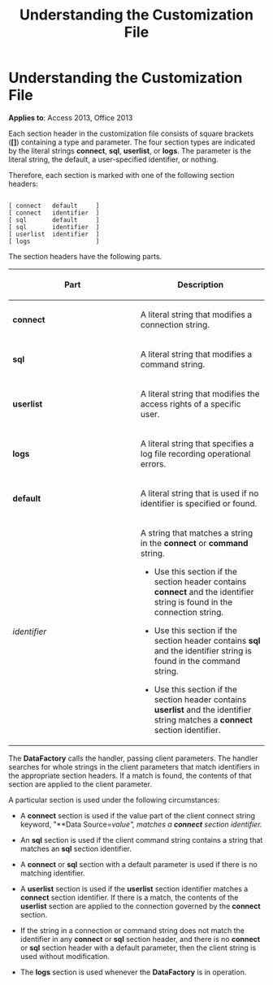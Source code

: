 ﻿---
title: Understanding the Customization File
TOCTitle: Understanding the Customization File
ms:assetid: 98fd5ec1-d5bd-cdd2-5eb5-9a1682fbed79
ms:mtpsurl: https://msdn.microsoft.com/library/JJ249686(v=office.15)
ms:contentKeyID: 48546507
ms.date: 09/18/2015
mtps_version: v=office.15
---

# Understanding the Customization File


**Applies to**: Access 2013, Office 2013

Each section header in the customization file consists of square brackets (**\[\]**) containing a type and parameter. The four section types are indicated by the literal strings **connect**, **sql**, **userlist**, or **logs**. The parameter is the literal string, the default, a user-specified identifier, or nothing.

Therefore, each section is marked with one of the following section headers:

```text 
 
[ connect   default     ]
[ connect   identifier  ]
[ sql       default     ]
[ sql       identifier  ]
[ userlist  identifier  ]
[ logs                  ]
```

The section headers have the following parts.

<table>
<colgroup>
<col style="width: 50%" />
<col style="width: 50%" />
</colgroup>
<thead>
<tr class="header">
<th><p>Part</p></th>
<th><p>Description</p></th>
</tr>
</thead>
<tbody>
<tr class="odd">
<td><p><strong>connect</strong></p></td>
<td><p>A literal string that modifies a connection string.</p></td>
</tr>
<tr class="even">
<td><p><strong>sql</strong></p></td>
<td><p>A literal string that modifies a command string.</p></td>
</tr>
<tr class="odd">
<td><p><strong>userlist</strong></p></td>
<td><p>A literal string that modifies the access rights of a specific user.</p></td>
</tr>
<tr class="even">
<td><p><strong>logs</strong></p></td>
<td><p>A literal string that specifies a log file recording operational errors.</p></td>
</tr>
<tr class="odd">
<td><p><strong>default</strong></p></td>
<td><p>A literal string that is used if no identifier is specified or found.</p></td>
</tr>
<tr class="even">
<td><p><em>identifier</em></p></td>
<td><p>A string that matches a string in the <strong>connect</strong> or <strong>command</strong> string.</p>
<p></p>
<ul>
<li><p>Use this section if the section header contains <strong>connect</strong> and the identifier string is found in the connection string.</p></li>
<li><p>Use this section if the section header contains <strong>sql</strong> and the identifier string is found in the command string.</p></li>
<li><p>Use this section if the section header contains <strong>userlist</strong> and the identifier string matches a <strong>connect</strong> section identifier.</p></li>
</ul>
<p></p></td>
</tr>
</tbody>
</table>


The **DataFactory** calls the handler, passing client parameters. The handler searches for whole strings in the client parameters that match identifiers in the appropriate section headers. If a match is found, the contents of that section are applied to the client parameter.

A particular section is used under the following circumstances:

  - A **connect** section is used if the value part of the client connect string keyword, "**Data Source=***value*", matches a **connect** section identifier*.*

  - An **sql** section is used if the client command string contains a string that matches an **sql** section identifier.

  - A **connect** or **sql** section with a default parameter is used if there is no matching identifier.

  - A **userlist** section is used if the **userlist** section identifier matches a **connect** section identifier. If there is a match, the contents of the **userlist** section are applied to the connection governed by the **connect** section.

  - If the string in a connection or command string does not match the identifier in any **connect** or **sql** section header, and there is no **connect** or **sql** section header with a default parameter, then the client string is used without modification.

  - The **logs** section is used whenever the **DataFactory** is in operation.

